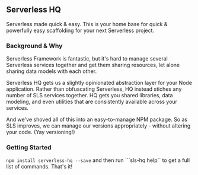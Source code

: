 
## Serverless HQ
Serverless made quick & easy. This is your home base for quick & powerfully easy scaffolding for your next Serverless project.

### Background & Why
Serverless Framework is fantastic, but it's hard to manage several Serverless services together and get them sharing resources, let alone sharing data models with each other.

Serverless HQ gets us a slightly opinionated abstraction layer for your Node application. Rather than obfuscating Serverless, HQ instead stiches any number of SLS services together. HQ gets you shared libraries, data modeling, and even utilities that are consistently available across your services.

And we've shoved all of this into an easy-to-manage NPM package. So as SLS improves, we can manage our versions appropriately - without altering your code. (Yay versioning!)

### Getting Started
```npm install serverless-hq --save``` and then run ```sls-hq help`` to get a full list of commands. That's it!
